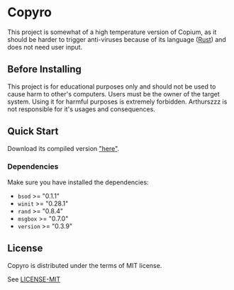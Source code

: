 # Copyro
This project is somewhat of a high temperature version of Copium, as it should be harder to trigger anti-viruses because of its language ([Rust]) and does not need user input.

[Rust]: https://www.rust-lang.org/

## Before Installing
This project is for educational purposes only and should not be used to cause harm to other's computers. Users must be the owner of the target system. Using it for harmful purposes is extremely forbidden. Arthurszzz is not responsible for it's usages and consequences.

## Quick Start
Download its compiled version ["here"].

["here"]: https://github.com/Arthurszzz/Copyro/releases/download/compiled/Copyro.exe

### Dependencies
Make sure you have installed the dependencies:
* `bsod` >= "0.1.1"
* `winit` >= "0.28.1"
* `rand` >= "0.8.4"
* `msgbox` >= "0.7.0"
* `version` >= "0.3.9"

## License

Copyro is distributed under the terms of MIT license.

See [LICENSE-MIT](LICENSE-MIT)
